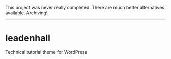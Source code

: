 This project was never really completed. There are much better alternatives available. Archiving!

---

# leadenhall
Technical tutorial theme for WordPress
